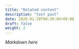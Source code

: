 ```yaml
---
title: "Related content"
description: "test post"
date: 2020-01-28T00:39:09+09:00
draft: false
weight: 2
---
```


*Markdown here*

